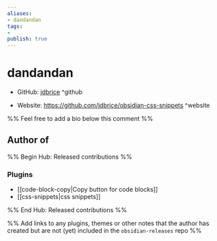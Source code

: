 ```yaml
---
aliases:
- dandandan
tags:
- 
publish: true
---
```


# dandandan

- GitHub: [jdbrice](https://github.com/jdbrice/) ^github
<!-- - Discord: `@` ^discord-->
- Website: <https://github.com/jdbrice/obsidian-css-snippets> ^website
<!-- - [[Publish sites|Publish site]]: ^publish-->

%% Feel free to add a bio below this comment %%


## Author of

%% Begin Hub: Released contributions %%
### Plugins
- [[code-block-copy|Copy button for code blocks]]
- [[css-snippets|css snippets]]

%% End Hub: Released contributions %%

%% Add links to any plugins, themes or other notes that the author has created but are not (yet) included in the `obsidian-releases` repo %%

<!--
### Unlisted plugins

- 
-->

<!--
### Others

- 
-->

<!--
## Sponsor this author

- [[GitHub sponsors]]: [Sponsor @jdbrice on GitHub Sponsors](https://github.com/sponsors/jdbrice) ^github-sponsor
- [[Buy me a coffee]]: ^buy-me-a-coffee
- [[PayPal]]: ^paypal
- [[Patreon]]: ^patreon

-->

<!--
## Follow this author

- [[YouTube Channels|On YouTube]]: ^youtube
- Twitter: ^twitter
- ...
-->